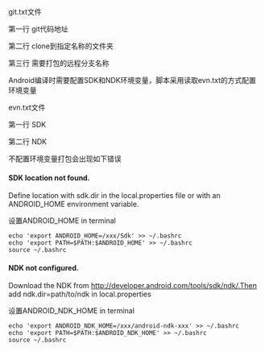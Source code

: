 git.txt文件

第一行 git代码地址

第二行 clone到指定名称的文件夹

第三行 需要打包的远程分支名称


Android编译时需要配置SDK和NDK环境变量，脚本采用读取evn.txt的方式配置环境变量

evn.txt文件

第一行 SDK

第二行 NDK


不配置环境变量打包会出现如下错误

#### SDK location not found.
Define location with sdk.dir in the local.properties file or with an ANDROID_HOME environment variable.

设置ANDROID_HOME in terminal
```
echo 'export ANDROID_HOME=/xxx/Sdk' >> ~/.bashrc
echo 'export PATH=$PATH:$ANDROID_HOME' >> ~/.bashrc
source ~/.bashrc
```

#### NDK not configured.
Download the NDK from http://developer.android.com/tools/sdk/ndk/.Then add ndk.dir=path/to/ndk in local.properties

设置ANDROID_NDK_HOME in terminal
```
echo 'export ANDROID_NDK_HOME=/xxx/android-ndk-xxx' >> ~/.bashrc
echo 'export PATH=$PATH:$ANDROID_NDK_HOME' >> ~/.bashrc
source ~/.bashrc
```
